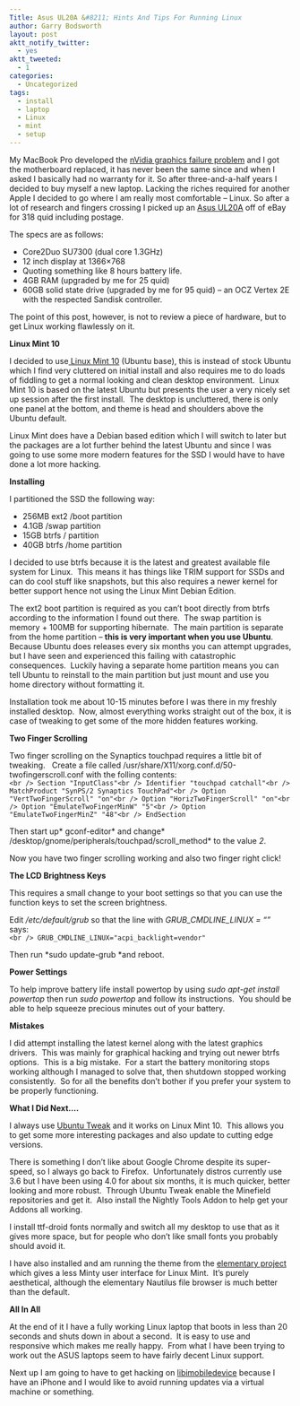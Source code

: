 ```yaml
---
Title: Asus UL20A &#8211; Hints And Tips For Running Linux
author: Garry Bodsworth
layout: post
aktt_notify_twitter:
  - yes
aktt_tweeted:
  - 1
categories:
  - Uncategorized
tags:
  - install
  - laptop
  - Linux
  - mint
  - setup
---
```

My MacBook Pro developed the [nVidia graphics failure problem][1] and I got the motherboard replaced, it has never been the same since and when I asked I basically had no warranty for it. So after three-and-a-half years I decided to buy myself a new laptop. Lacking the riches required for another Apple I decided to go where I am really most comfortable &#8211; Linux. So after a lot of research and fingers crossing I picked up an [Asus UL20A][2] off of eBay for 318 quid including postage.

The specs are as follows:

*   Core2Duo SU7300 (dual core 1.3GHz)
*   12 inch display at 1366&#215;768
*   Quoting something like 8 hours battery life.
*   4GB RAM (upgraded by me for 25 quid)
*   60GB solid state drive (upgraded by me for 95 quid) &#8211; an OCZ Vertex 2E with the respected Sandisk controller.

The point of this post, however, is not to review a piece of hardware, but to get Linux working flawlessly on it.

**Linux Mint 10**

I decided to use[ Linux Mint 10][3] (Ubuntu base), this is instead of stock Ubuntu which I find very cluttered on initial install and also requires me to do loads of fiddling to get a normal looking and clean desktop environment.  Linux Mint 10 is based on the latest Ubuntu but presents the user a very nicely set up session after the first install.  The desktop is uncluttered, there is only one panel at the bottom, and theme is head and shoulders above the Ubuntu default.

Linux Mint does have a Debian based edition which I will switch to later but the packages are a lot further behind the latest Ubuntu and since I was going to use some more modern features for the SSD I would have to have done a lot more hacking.

**Installing**

I partitioned the SSD the following way:

*   256MB ext2 /boot partition
*   4.1GB /swap partition
*   15GB btrfs / partition
*   40GB btrfs /home partition

I decided to use btrfs because it is the latest and greatest available file system for Linux.  This means it has things like TRIM support for SSDs and can do cool stuff like snapshots, but this also requires a newer kernel for better support hence not using the Linux Mint Debian Edition.

The ext2 boot partition is required as you can&#8217;t boot directly from btrfs according to the information I found out there.  The swap partition is memory + 100MB for supporting hibernate.  The main partition is separate from the home partition &#8211; **this is very important when you use Ubuntu**.  Because Ubuntu does releases every six months you can attempt upgrades, but I have seen and experienced this failing with catastrophic consequences.  Luckily having a separate home partition means you can tell Ubuntu to reinstall to the main partition but just mount and use you home directory without formatting it.

Installation took me about 10-15 minutes before I was there in my freshly installed desktop.  Now, almost everything works straight out of the box, it is case of tweaking to get some of the more hidden features working.

**Two Finger Scrolling**

Two finger scrolling on the Synaptics touchpad requires a little bit of tweaking.   Create a file called /usr/share/X11/xorg.conf.d/50-twofingerscroll.conf with the folling contents:  
`<br />
Section "InputClass"<br />
Identifier "touchpad catchall"<br />
MatchProduct "SynPS/2 Synaptics TouchPad"<br />
Option "VertTwoFingerScroll" "on"<br />
Option "HorizTwoFingerScroll" "on"<br />
Option "EmulateTwoFingerMinW" "5"<br />
Option "EmulateTwoFingerMinZ" "48"<br />
EndSection`

Then start up* gconf-editor* and change* /desktop/gnome/peripherals/touchpad/scroll_method* to the value *2*.

Now you have two finger scrolling working and also two finger right click!

**The LCD Brightness Keys**

This requires a small change to your boot settings so that you can use the function keys to set the screen brightness.

Edit */etc/default/grub* so that the line with *GRUB\_CMDLINE\_LINUX = &#8220;&#8221;* says:  
`<br />
GRUB_CMDLINE_LINUX="acpi_backlight=vendor"`

Then run *sudo update-grub *and reboot.

**Power Settings**

To help improve battery life install powertop by using *sudo apt-get install powertop* then run *sudo powertop* and follow its instructions.  You should be able to help squeeze precious minutes out of your battery.

**Mistakes**

I did attempt installing the latest kernel along with the latest graphics drivers.  This was mainly for graphical hacking and trying out newer btrfs options.  This is a big mistake.  For a start the battery monitoring stops working although I managed to solve that, then shutdown stopped working consistently.  So for all the benefits don&#8217;t bother if you prefer your system to be properly functioning.

**What I Did Next&#8230;.**

I always use [Ubuntu Tweak][4] and it works on Linux Mint 10.  This allows you to get some more interesting packages and also update to cutting edge versions.

There is something I don&#8217;t like about Google Chrome despite its super-speed, so I always go back to Firefox.  Unfortunately distros currently use 3.6 but I have been using 4.0 for about six months, it is much quicker, better looking and more robust.  Through Ubuntu Tweak enable the Minefield repositories and get it.  Also install the Nightly Tools Addon to help get your Addons all working.

I install ttf-droid fonts normally and switch all my desktop to use that as it gives more space, but for people who don&#8217;t like small fonts you probably should avoid it.

I have also installed and am running the theme from the [elementary project][5] which gives a less Minty user interface for Linux Mint.  It&#8217;s purely aesthetical, although the elementary Nautilus file browser is much better than the default.

**All In All**

At the end of it I have a fully working Linux laptop that boots in less than 20 seconds and shuts down in about a second.  It is easy to use and responsive which makes me really happy.  From what I have been trying to work out the ASUS laptops seem to have fairly decent Linux support.

Next up I am going to have to get hacking on [libimobiledevice][6] because I have an iPhone and I would like to avoid running updates via a virtual machine or something.

 [1]: http://support.apple.com/kb/TS2377
 [2]: http://www.amazon.com/UL20A-A1-Light-12-1-Inch-Silver-Laptop/dp/B002PAQXAE
 [3]: http://www.linuxmint.com/
 [4]: http://ubuntu-tweak.com/
 [5]: http://www.elementary-project.com/
 [6]: http://www.libimobiledevice.org/
